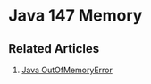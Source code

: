 # Java 147 Memory

## Related Articles
1. [Java OutOfMemoryError](https://www.ruoxue.org/java-147-java-outofmemoryerror/)